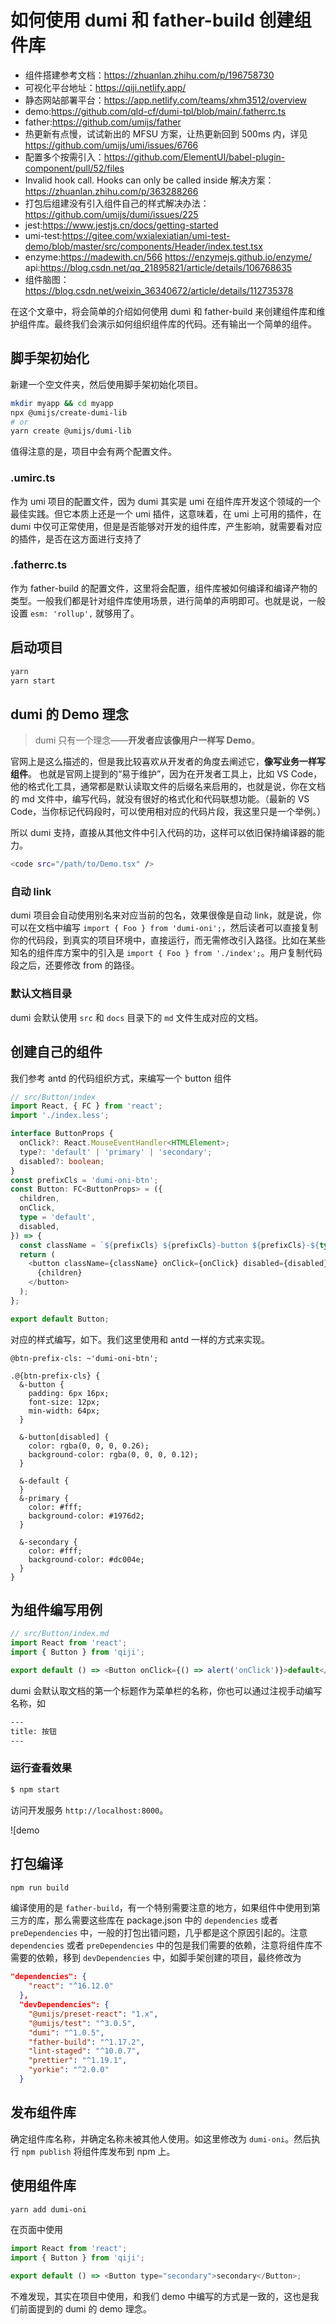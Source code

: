 # 如何使用 dumi 和 father-build 创建组件库

- 组件搭建参考文档：https://zhuanlan.zhihu.com/p/196758730
- 可视化平台地址：https://qiji.netlify.app/
- 静态网站部署平台：https://app.netlify.com/teams/xhm3512/overview
- demo:https://github.com/qld-cf/dumi-tpl/blob/main/.fatherrc.ts
- father:https://github.com/umijs/father
- 热更新有点慢，试试新出的 MFSU 方案，让热更新回到 500ms 内，详见 https://github.com/umijs/umi/issues/6766
- 配置多个按需引入：https://github.com/ElementUI/babel-plugin-component/pull/52/files
- Invalid hook call. Hooks can only be called inside 解决方案：https://zhuanlan.zhihu.com/p/363288266
- 打包后组建没有引入组件自己的样式解决办法：https://github.com/umijs/dumi/issues/225
- jest:https://www.jestjs.cn/docs/getting-started
- umi-test:https://gitee.com/wxialexiatian/umi-test-demo/blob/master/src/components/Header/index.test.tsx
- enzyme:https://madewith.cn/566 https://enzymejs.github.io/enzyme/ api:https://blog.csdn.net/qq_21895821/article/details/106768635
- 组件脑图：https://blog.csdn.net/weixin_36340672/article/details/112735378

在这个文章中，将会简单的介绍如何使用 dumi 和 father-build 来创建组件库和维护组件库。最终我们会演示如何组织组件库的代码。还有输出一个简单的组件。

## 脚手架初始化

新建一个空文件夹，然后使用脚手架初始化项目。

```bash
mkdir myapp && cd myapp
npx @umijs/create-dumi-lib
# or
yarn create @umijs/dumi-lib
```

值得注意的是，项目中会有两个配置文件。

### .umirc.ts

作为 umi 项目的配置文件，因为 dumi 其实是 umi 在组件库开发这个领域的一个最佳实践。但它本质上还是一个 umi 插件，这意味着，在 umi 上可用的插件，在 dumi 中仅可正常使用，但是是否能够对开发的组件库，产生影响，就需要看对应的插件，是否在这方面进行支持了

### .fatherrc.ts

作为 father-build 的配置文件，这里将会配置，组件库被如何编译和编译产物的类型。一般我们都是针对组件库使用场景，进行简单的声明即可。也就是说，一般设置 `esm: 'rollup',` 就够用了。

## 启动项目

```bash
yarn
yarn start
```

## dumi 的 Demo 理念

> dumi 只有一个理念——**开发者应该像用户一样写 Demo**。

官网上是这么描述的，但是我比较喜欢从开发者的角度去阐述它，**像写业务一样写组件**。
也就是官网上提到的“易于维护”，因为在开发者工具上，比如 VS Code，他的格式化工具，通常都是默认读取文件的后缀名来启用的，也就是说，你在文档的 md 文件中，编写代码，就没有很好的格式化和代码联想功能。（最新的 VS Code，当你标记代码段时，可以使用相对应的代码片段，我这里只是一个举例。）

所以 dumi 支持，直接从其他文件中引入代码的功，这样可以依旧保持编译器的能力。

```bash
<code src="/path/to/Demo.tsx" />
```

### 自动 link

dumi 项目会自动使用别名来对应当前的包名，效果很像是自动 link，就是说，你可以在文档中编写 `import { Foo } from 'dumi-oni';`，然后读者可以直接复制你的代码段，到真实的项目环境中，直接运行，而无需修改引入路径。比如在某些知名的组件库方案中的引入是 `import { Foo } from './index';`。用户复制代码段之后，还要修改 from 的路径。

### 默认文档目录

dumi 会默认使用 `src` 和 `docs` 目录下的 `md` 文件生成对应的文档。

## 创建自己的组件

我们参考 antd 的代码组织方式，来编写一个 button 组件

```ts | prue
// src/Button/index
import React, { FC } from 'react';
import './index.less';

interface ButtonProps {
  onClick?: React.MouseEventHandler<HTMLElement>;
  type?: 'default' | 'primary' | 'secondary';
  disabled?: boolean;
}
const prefixCls = 'dumi-oni-btn';
const Button: FC<ButtonProps> = ({
  children,
  onClick,
  type = 'default',
  disabled,
}) => {
  const className = `${prefixCls} ${prefixCls}-button ${prefixCls}-${type}`;
  return (
    <button className={className} onClick={onClick} disabled={disabled}>
      {children}
    </button>
  );
};

export default Button;
```

对应的样式编写，如下。我们这里使用和 antd 一样的方式来实现。

```less
@btn-prefix-cls: ~'dumi-oni-btn';

.@{btn-prefix-cls} {
  &-button {
    padding: 6px 16px;
    font-size: 12px;
    min-width: 64px;
  }

  &-button[disabled] {
    color: rgba(0, 0, 0, 0.26);
    background-color: rgba(0, 0, 0, 0.12);
  }

  &-default {
  }
  &-primary {
    color: #fff;
    background-color: #1976d2;
  }

  &-secondary {
    color: #fff;
    background-color: #dc004e;
  }
}
```

## 为组件编写用例

```ts | prue
// src/Button/index.md
import React from 'react';
import { Button } from 'qiji';

export default () => <Button onClick={() => alert('onClick')}>default</Button>;
```

dumi 会默认取文档的第一个标题作为菜单栏的名称，你也可以通过注视手动编写名称，如

```bash
---
title: 按钮
---
```

### 运行查看效果

```bash
$ npm start
```

访问开发服务 `http://localhost:8000`。

![demo

## 打包编译

```bash
npm run build
```

编译使用的是 `father-build`，有一个特别需要注意的地方，如果组件中使用到第三方的库，那么需要这些库在 package.json 中的 `dependencies` 或者 `preDependencies` 中，一般的打包出错问题，几乎都是这个原因引起的。注意 `dependencies` 或者 `preDependencies` 中的包是我们需要的依赖，注意将组件库不需要的依赖，移到 `devDependencies` 中，如脚手架创建的项目，最终修改为

```json
"dependencies": {
    "react": "^16.12.0"
  },
  "devDependencies": {
    "@umijs/preset-react": "1.x",
    "@umijs/test": "^3.0.5",
    "dumi": "^1.0.5",
    "father-build": "^1.17.2",
    "lint-staged": "^10.0.7",
    "prettier": "^1.19.1",
    "yorkie": "^2.0.0"
  }
```

## 发布组件库

确定组件库名称，并确定名称未被其他人使用。如这里修改为 `dumi-oni`。然后执行 `npm publish` 将组件库发布到 npm 上。

## 使用组件库

```bash
yarn add dumi-oni
```

在页面中使用

```js
import React from 'react';
import { Button } from 'qiji';

export default () => <Button type="secondary">secondary</Button>;
```

不难发现，其实在项目中使用，和我们 demo 中编写的方式是一致的，这也是我们前面提到的 dumi 的 demo 理念。
